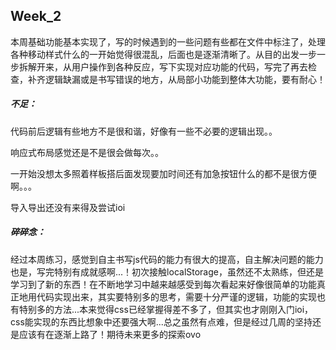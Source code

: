 ## Week_2

本周基础功能基本实现了，写的时候遇到的一些问题有些都在文件中标注了，处理各种移动样式什么的一开始觉得很混乱，后面也是逐渐清晰了。从目的出发一步一步拆解开来，从用户操作到各种反应，写下实现对应功能的代码，写完了再去检查，补齐逻辑缺漏或是书写错误的地方，从局部小功能到整体大功能，要有耐心！

##### 不足：

代码前后逻辑有些地方不是很和谐，好像有一些不必要的逻辑出现。。

响应式布局感觉还是不是很会做每次。。

一开始没想太多照着样板搭后面发现要加时间还有加急按钮什么的都不是很方便啊。。。

导入导出还没有来得及尝试ioi

##### 碎碎念：

经过本周练习，感觉到自主书写js代码的能力有很大的提高，自主解决问题的能力也是，写完特别有成就感啊...！初次接触localStorage，虽然还不太熟练，但还是学习到了新的东西！在不断地学习中越来越感受到每次看起来好像很简单的功能真正地用代码实现出来，其实要特别多的思考，需要十分严谨的逻辑，功能的实现也有特别多的方法...本来觉得css已经掌握得差不多了，但其实也才刚刚入门ioi，css能实现的东西比想象中还要强大啊...总之虽然有点难，但是经过几周的坚持还是应该有在逐渐上路了！期待未来更多的探索ovo